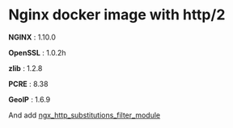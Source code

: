 # Nginx docker image with http/2

**NGINX** : 1.10.0

**OpenSSL** : 1.0.2h

**zlib** : 1.2.8

**PCRE** : 8.38

**GeoIP** : 1.6.9

And add [ngx_http_substitutions_filter_module](https://github.com/yaoweibin/ngx_http_substitutions_filter_module.git )
